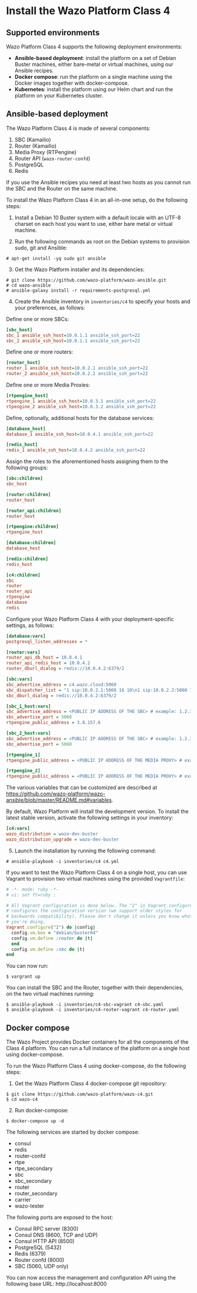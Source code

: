 # Install the Wazo Platform Class 4

## Supported environments

Wazo Platform Class 4 supports the following deployment environments:

- **Ansible-based deployment**: install the platform on a set of Debian Buster machines, either bare-metal or virtual machines, using our Ansible recipes.
- **Docker compose**: run the platform on a single machine using the Docker images together with docker-compose.
- **Kubernetes**: install the platform using our Helm chart and run the platform on your Kubernetes cluster.

## Ansible-based deployment

The Wazo Platform Class 4 is made of several components:

1. SBC (Kamailio)
2. Router (Kamailio)
3. Media Proxy (RTPengine)
4. Router API (`wazo-router-confd`)
5. PostgreSQL
6. Redis

If you use the Ansible recipes you need at least two hosts as you cannot run the SBC and the Router on the same machine.

To install the Wazo Platform Class 4 in an all-in-one setup, do the following steps:

1. Install a Debian 10 Buster system with a default locale with an UTF-8 charset on each host you want to use, either bare metal or virtual machine.

2. Run the following commands as root on the Debian systems to provision sudo, git and Ansible:

```ShellSession
# apt-get install -yq sudo git ansible
```

3. Get the Wazo Platform installer and its dependencies:

```ShellSession
# git clone https://github.com/wazo-platform/wazo-ansible.git
# cd wazo-ansible
# ansible-galaxy install -r requirements-postgresql.yml
```

4. Create the Ansible inventory in `inventories/c4` to specify your hosts and your preferences, as follows:

Define one or more SBCs:

```Ini
[sbc_host]
sbc_1 ansible_ssh_host=10.0.1.1 ansible_ssh_port=22
sbc_2 ansible_ssh_host=10.0.1.1 ansible_ssh_port=22
```

Define one or more routers:

```Ini
[router_host]
router_1 ansible_ssh_host=10.0.2.1 ansible_ssh_port=22
router_2 ansible_ssh_host=10.0.2.2 ansible_ssh_port=22
```

Define one or more Media Proxies:

```Ini
[rtpengine_host]
rtpengine_1 ansible_ssh_host=10.0.3.1 ansible_ssh_port=22
rtpengine_2 ansible_ssh_host=10.0.3.2 ansible_ssh_port=22
```

Define, optionally, additional hosts for the database services:

```Ini
[database_host]
database_1 ansible_ssh_host=10.0.4.1 ansible_ssh_port=22

[redis_host]
redis_1 ansible_ssh_host=10.0.4.2 ansible_ssh_port=22
```

Assign the roles to the aforementioned hosts assigning them to the following groups:

```Ini
[sbc:children]
sbc_host

[router:children]
router_host

[router_api:children]
router_host

[rtpengine:children]
rtpengine_host

[database:children]
database_host

[redis:children]
redis_host

[c4:children]
sbc
router
router_api
rtpengine
database
redis
```

Configure your Wazo Platform Class 4 with your deployment-specific settings, as follows:

```Ini
[database:vars]
postgresql_listen_addresses = *

[router:vars]
router_api_db_host = 10.0.4.1
router_api_redis_host = 10.0.4.2
router_dburl_dialog = redis://10.0.4.2:6379/2

[sbc:vars]
sbc_advertise_address = c4.wazo.cloud:5060
sbc_dispatcher_list = "1 sip:10.0.2.1:5060 16 10\n1 sip:10.0.2.2:5060 16 10"
sbc_dburl_dialog = redis://10.0.4.2:6379/2

[sbc_1_host:vars]
sbc_advertise_address = <PUBLIC IP ADDRESS OF THE SBC> # example: 1.2.3.4
sbc_advertise_port = 5060
rtpengine_public_address = 3.8.157.6

[sbc_2_host:vars]
sbc_advertise_address = <PUBLIC IP ADDRESS OF THE SBC> # example: 1.2.3.4
sbc_advertise_port = 5060

[rtpengine_1]
rtpengine_public_address = <PUBLIC IP ADDRESS OF THE MEDIA PROXY> # example: 1.2.3.4

[rtpengine_2]
rtpengine_public_address = <PUBLIC IP ADDRESS OF THE MEDIA PROXY> # example: 1.2.3.4
```

The various variables that can be customized are described at <https://github.com/wazo-platform/wazo-ansible/blob/master/README.md#variables>.

By default, Wazo Platform will install the development version. To install
the latest stable version, activate the following settings in your inventory:

```Ini
[c4:vars]
wazo_distribution = wazo-dev-buster
wazo_distribution_upgrade = wazo-dev-buster
```

5. Launch the installation by running the following command:

```ShellSession
# ansible-playbook -i inventories/c4 c4.yml
```

If you want to test the Wazo Platform Class 4 on a single host, you can use Vagrant to provision two virtual machines using the provided `Vagrantfile`: 

```Ruby
# -*- mode: ruby -*-
# vi: set ft=ruby :

# All Vagrant configuration is done below. The "2" in Vagrant.configure
# configures the configuration version (we support older styles for
# backwards compatibility). Please don't change it unless you know what
# you're doing.
Vagrant.configure("2") do |config|
  config.vm.box = "debian/buster64"
  config.vm.define :router do |t|
  end
  config.vm.define :sbc do |t|
end
```

You can now run:

```ShellSession
$ vargrant up
```

You can install the SBC and the Router, together with their dependencies, on the two virtual machines running:

```ShellSession
$ ansible-playbook -i inventories/c4-sbc-vagrant c4-sbc.yaml
$ ansible-playbook -i inventories/c4-router-vagrant c4-router.yaml
```

## Docker compose

The Wazo Project provides Docker containers for all the components of the Class 4 platform.
You can run a full instance of the platform on a single host using docker-compose.

To run the Wazo Platform Class 4 using docker-compose, do the following steps:

1. Get the Wazo Platform Class 4 docker-compose git repository:

```ShellSession
$ git clone https://github.com/wazo-platform/wazo-c4.git
$ cd wazo-c4
```

2. Run docker-compose:

```ShellSession
$ docker-compose up -d
```

The following services are started by docker compose:

- consul
- redis
- router-confd
- rtpe
- rtpe_secondary
- sbc
- sbc_secondary
- router
- router_secondary
- carrier
- wazo-tester

The following ports are exposed to the host:

- Consul RPC server (8300)
- Consul DNS (8600, TCP and UDP)
- Consul HTTP API (8500)
- PostgreSQL (5432)
- Redis (6379)
- Router confd (8000)
- SBC (5060, UDP only)

You can now access the management and configuration API using the following base URL:
http://localhost:8000
